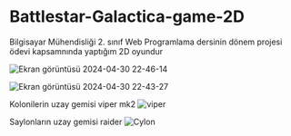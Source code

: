 # Battlestar-Galactica-game-2D

Bilgisayar Mühendisliği 2. sınıf Web Programlama dersinin dönem projesi ödevi kapsamnında yaptığım 2D oyundur 

![Ekran görüntüsü 2024-04-30 22-46-14](https://github.com/Ah2m1et/Battlestar-Galactica-game-2D/assets/103003160/528d300c-1fe2-4f21-a1fa-c63507b81c16)

![Ekran görüntüsü 2024-04-30 22-43-27](https://github.com/Ah2m1et/Battlestar-Galactica-game-2D/assets/103003160/d0382955-0fb6-45cb-951a-27e360b447b1)


Kolonilerin uzay gemisi viper mk2
![viper](https://github.com/Ah2m1et/Battlestar-Galactica-game-2D/assets/103003160/f8b6370e-5ef1-43d7-ac26-44f7660d407f)

Saylonların uzay gemisi raider
![Cylon](https://github.com/Ah2m1et/Battlestar-Galactica-game-2D/assets/103003160/fd65fb2e-9e30-4b3f-93f0-8a90f9c425ca)
